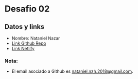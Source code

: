 # Desafio 02

## Datos y links

* Nombre: Nataniel Nazar
* [Link Github Repo](https://github.com/Nazhariel/desafio_01.git)
* [Link Netlify](https://inspiring-kataifi-2fee1f.netlify.app)

### Nota:

* El email asociado a Github es nataniel.nzh.2018@gmail.com.